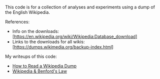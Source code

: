 This code is for a collection of analyses and experiments using a dump of the English Wikipedia.

References:
- Info on the downloads: [https://en.wikipedia.org/wiki/Wikipedia:Database_download]
- Links to the downloads for all wikis: [https://dumps.wikimedia.org/backup-index.html]

My writeups of this code:
- [How to Read a Wikipedia Dump](https://data-and-the-world.onrender.com/posts/read-wikipedia-dump/)
- [Wikipedia & Benford's Law](https://data-and-the-world.onrender.com/posts/wikipedia-benford)
